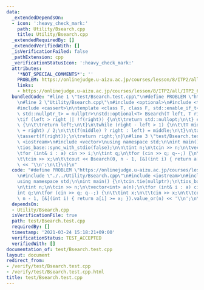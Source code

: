 ```yaml
---
data:
  _extendedDependsOn:
  - icon: ':heavy_check_mark:'
    path: Utility/Bsearch.cpp
    title: Utility/Bsearch.cpp
  _extendedRequiredBy: []
  _extendedVerifiedWith: []
  _isVerificationFailed: false
  _pathExtension: cpp
  _verificationStatusIcon: ':heavy_check_mark:'
  attributes:
    '*NOT_SPECIAL_COMMENTS*': ''
    PROBLEM: https://onlinejudge.u-aizu.ac.jp/courses/lesson/8/ITP2/all/ITP2_6_C
    links:
    - https://onlinejudge.u-aizu.ac.jp/courses/lesson/8/ITP2/all/ITP2_6_C
  bundledCode: "#line 1 \"test/Bsearch.test.cpp\"\n#define PROBLEM \"https://onlinejudge.u-aizu.ac.jp/courses/lesson/8/ITP2/all/ITP2_6_C\"\
    \n#line 2 \"Utility/Bsearch.cpp\"\n#include <optional>\n#include <type_traits>\n\
    #include <cassert>\n\ntemplate <class T, class F, std::enable_if_t<std::is_integral_v<T>,\
    \ std::nullptr_t> = nullptr>\nstd::optional<T> Bsearch(T left, T right, F f) {\n\
    \tif (left > right || !f(right)) {\n\t\treturn std::nullopt;\n\t} else if (f(left))\
    \ {\n\t\treturn left;\n\t}\n\twhile (right - left > 1) {\n\t\tT middle = (left\
    \ + right) / 2;\n\t\t(f(middle) ? right : left) = middle;\n\t}\n\tassert(!f(left));\n\
    \tassert(f(right));\n\treturn right;\n}\n#line 3 \"test/Bsearch.test.cpp\"\n#include\
    \ <iostream>\n#include <vector>\nusing namespace std;\n\nint main() {\n\tcin.tie(nullptr);\n\
    \tios_base::sync_with_stdio(false);\n\n\tint n;\n\tcin >> n;\n\tvector<int> a(n);\n\
    \tfor (int& i : a) cin >> i;\n\tint q;\n\tfor (cin >> q; q--;) {\n\t\tint x;\n\
    \t\tcin >> x;\n\t\tcout << Bsearch(0, n - 1, [&](int i) { return a[i] >= x; }).value_or(n)\
    \ << '\\n';\n\t}\n}\n"
  code: "#define PROBLEM \"https://onlinejudge.u-aizu.ac.jp/courses/lesson/8/ITP2/all/ITP2_6_C\"\
    \n#include \"./../Utility/Bsearch.cpp\"\n#include <iostream>\n#include <vector>\n\
    using namespace std;\n\nint main() {\n\tcin.tie(nullptr);\n\tios_base::sync_with_stdio(false);\n\
    \n\tint n;\n\tcin >> n;\n\tvector<int> a(n);\n\tfor (int& i : a) cin >> i;\n\t\
    int q;\n\tfor (cin >> q; q--;) {\n\t\tint x;\n\t\tcin >> x;\n\t\tcout << Bsearch(0,\
    \ n - 1, [&](int i) { return a[i] >= x; }).value_or(n) << '\\n';\n\t}\n}"
  dependsOn:
  - Utility/Bsearch.cpp
  isVerificationFile: true
  path: test/Bsearch.test.cpp
  requiredBy: []
  timestamp: '2021-03-24 15:18:21+09:00'
  verificationStatus: TEST_ACCEPTED
  verifiedWith: []
documentation_of: test/Bsearch.test.cpp
layout: document
redirect_from:
- /verify/test/Bsearch.test.cpp
- /verify/test/Bsearch.test.cpp.html
title: test/Bsearch.test.cpp
---
```

